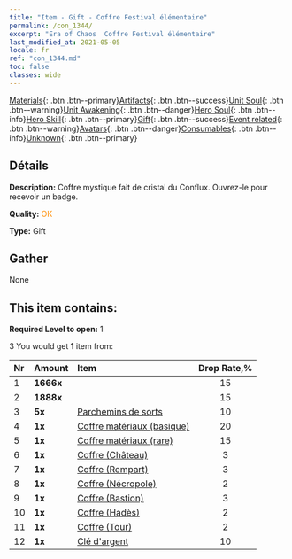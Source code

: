 ```yaml
---
title: "Item - Gift - Coffre Festival élémentaire"
permalink: /con_1344/
excerpt: "Era of Chaos  Coffre Festival élémentaire"
last_modified_at: 2021-05-05
locale: fr
ref: "con_1344.md"
toc: false
classes: wide
---
```

 [Materials](/ItemsFR/){: .btn .btn--primary}[Artifacts](/ItemsFR/Artifacts/){: .btn .btn--success}[Unit Soul](/ItemsFR/UnitSoul/){: .btn .btn--warning}[Unit Awakening](/ItemsFR/UnitAwakening/){: .btn .btn--danger}[Hero Soul](/ItemsFR/HeroSoul/){: .btn .btn--info}[Hero Skill](/ItemsFR/HeroSkill/){: .btn .btn--primary}[Gift](/ItemsFR/Gift/){: .btn .btn--success}[Event related](/ItemsFR/Events/){: .btn .btn--warning}[Avatars](/ItemsFR/Avatars/){: .btn .btn--danger}[Consumables](/ItemsFR/Consumables/){: .btn .btn--info}[Unknown](/ItemsFR/Unknown/){: .btn .btn--primary}

## Détails
 **Description:** Coffre mystique fait de cristal du Conflux. Ouvrez-le pour recevoir un badge.

 **Quality:** <span style="color: #FF8C00">OK</span>

 **Type:** Gift

## Gather

  None

## This item contains:

 **Required Level to open:** 1

 3 You would get **1** item  from:

  | Nr | Amount |     Item    | Drop Rate,% |
  |:---|:-------|:------------|:---------:|
  | 1 |  **1666x** | <i class="fas fa-coins"/> | 15 | 
  | 2 |  **1888x** | <i class="fas fa-coins"/> | 15 | 
  | 3 |  **5x** | [Parchemins de sorts](/ItemsFR/con_694/) | 10 | 
  | 4 |  **1x** | [Coffre matériaux (basique)](/ItemsFR/con_756/) | 20 | 
  | 5 |  **1x** | [Coffre matériaux (rare)](/ItemsFR/con_757/) | 15 | 
  | 6 |  **1x** | [Coffre (Château)](/ItemsFR/con_1269/) | 3 | 
  | 7 |  **1x** | [Coffre (Rempart)](/ItemsFR/con_1270/) | 3 | 
  | 8 |  **1x** | [Coffre (Nécropole)](/ItemsFR/con_1271/) | 2 | 
  | 9 |  **1x** | [Coffre (Bastion)](/ItemsFR/con_1272/) | 3 | 
  | 10 |  **1x** | [Coffre (Hadès)](/ItemsFR/con_1273/) | 2 | 
  | 11 |  **1x** | [Coffre (Tour)](/ItemsFR/con_1274/) | 2 | 
  | 12 |  **1x** | [Clé d'argent](/ItemsFR/con_693/) | 10 | 
